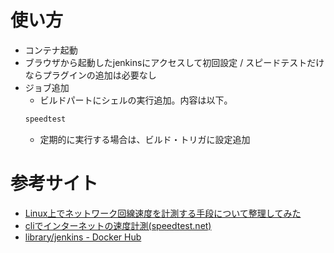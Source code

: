 # 使い方
- コンテナ起動
- ブラウザから起動したjenkinsにアクセスして初回設定 / スピードテストだけならプラグインの追加は必要なし
- ジョブ追加
    - ビルドパートにシェルの実行追加。内容は以下。
    ```bash
    speedtest
    ```
    - 定期的に実行する場合は、ビルド・トリガに設定追加

# 参考サイト
- [Linux上でネットワーク回線速度を計測する手段について整理してみた](https://dev.classmethod.jp/server-side/network/measuring-network-speedtest-on-linux/)
- [cliでインターネットの速度計測(speedtest.net)](https://qiita.com/tukiyo3/items/78ab5a63aec20632c162)
- [library/jenkins - Docker Hub](https://hub.docker.com/_/jenkins/)
